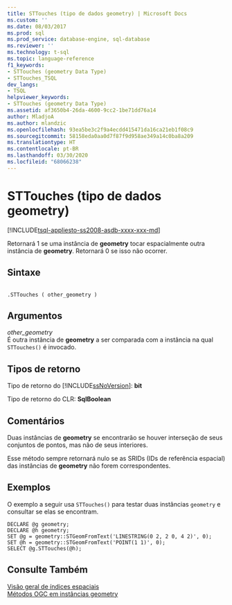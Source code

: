 ```yaml
---
title: STTouches (tipo de dados geometry) | Microsoft Docs
ms.custom: ''
ms.date: 08/03/2017
ms.prod: sql
ms.prod_service: database-engine, sql-database
ms.reviewer: ''
ms.technology: t-sql
ms.topic: language-reference
f1_keywords:
- STTouches (geometry Data Type)
- STTouches_TSQL
dev_langs:
- TSQL
helpviewer_keywords:
- STTouches (geometry Data Type)
ms.assetid: af3650b4-26da-4600-9cc2-1be71dd76a14
author: MladjoA
ms.author: mlandzic
ms.openlocfilehash: 93ea5be3c2f9a4ecdd415471da16ca21eb1f08c9
ms.sourcegitcommit: 58158eda0aa0d7f87f9d958ae349a14c0ba8a209
ms.translationtype: HT
ms.contentlocale: pt-BR
ms.lasthandoff: 03/30/2020
ms.locfileid: "68066238"
---
```

# <a name="sttouches-geometry-data-type"></a>STTouches (tipo de dados geometry)
[!INCLUDE[tsql-appliesto-ss2008-asdb-xxxx-xxx-md](../../includes/tsql-appliesto-ss2008-asdb-xxxx-xxx-md.md)]

Retornará 1 se uma instância de **geometry** tocar espacialmente outra instância de **geometry**. Retornará 0 se isso não ocorrer.
  
## <a name="syntax"></a>Sintaxe  
  
```  
  
.STTouches ( other_geometry )  
```  
  
## <a name="arguments"></a>Argumentos  
 *other_geometry*  
 É outra instância de **geometry** a ser comparada com a instância na qual `STTouches()` é invocado.  
  
## <a name="return-types"></a>Tipos de retorno  
 Tipo de retorno do [!INCLUDE[ssNoVersion](../../includes/ssnoversion-md.md)]: **bit**  
  
 Tipo de retorno do CLR: **SqlBoolean**  
  
## <a name="remarks"></a>Comentários  
 Duas instâncias de **geometry** se encontrarão se houver interseção de seus conjuntos de pontos, mas não de seus interiores.  
  
 Esse método sempre retornará nulo se as SRIDs (IDs de referência espacial) das instâncias de **geometry** não forem correspondentes.  
  
## <a name="examples"></a>Exemplos  
 O exemplo a seguir usa `STTouches()` para testar duas instâncias `geometry` e consultar se elas se encontram.  
  
```  
DECLARE @g geometry;  
DECLARE @h geometry;  
SET @g = geometry::STGeomFromText('LINESTRING(0 2, 2 0, 4 2)', 0);  
SET @h = geometry::STGeomFromText('POINT(1 1)', 0);  
SELECT @g.STTouches(@h);  
```  
  
## <a name="see-also"></a>Consulte Também  
 [Visão geral de índices espaciais](../../relational-databases/spatial/spatial-indexes-overview.md)   
 [Métodos OGC em instâncias geometry](../../t-sql/spatial-geometry/ogc-methods-on-geometry-instances.md)  
  
  

